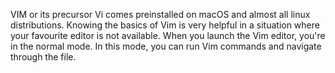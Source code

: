 VIM or its precursor Vi comes preinstalled on macOS and almost all linux distributions. Knowing the basics of Vim is very helpful
in a situation where your favourite editor is not available. When you launch the Vim editor, you're in the normal mode. In this mode,
you can run Vim commands and navigate through the file.
